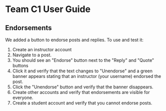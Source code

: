 # Team C1 User Guide

## Endorsements
We added a button to endorse posts and replies.
To use and test it:
1. Create an instructor account
2. Navigate to a post.
3. You should see an "Endorse" button next to the "Reply" and "Quote" buttons
4. Click it and verify that the text changes to "Unendorse" and a green banner appears stating that an instructor (your username) endorsed the post.
5. Click the "Unendorse" button and verify that the banner disappears.
6. Create other accounts and verify that endorsements are visible for everyone.
7. Create a student account and verify that you cannot endorse posts.